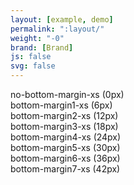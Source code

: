 ```yaml
---
layout: [example, demo]
permalink: ":layout/"
weight: "-0"
brand: [Brand]
js: false
svg: false
---
```


<div class="margin-classes">
	<div class="no-bottom-margin-xs text-center">no-bottom-margin-xs (0px)</div>
</div>
<div class="margin-classes">
	<div class="bottom-margin1-xs text-center">bottom-margin1-xs (6px)</div>
</div>
<div class="margin-classes">
	<div class="bottom-margin2-xs text-center">bottom-margin2-xs (12px)</div>
</div>
<div class="margin-classes">
	<div class="bottom-margin3-xs text-center">bottom-margin3-xs (18px)</div>
</div>
<div class="margin-classes">
	<div class="bottom-margin4-xs text-center">bottom-margin4-xs (24px)</div>
</div>
<div class="margin-classes">
	<div class="bottom-margin5-xs text-center">bottom-margin5-xs (30px)</div>
</div>
<div class="margin-classes">
	<div class="bottom-margin6-xs text-center">bottom-margin6-xs (36px)</div>
</div>
<div class="margin-classes">
	<div class="bottom-margin7-xs text-center">bottom-margin7-xs (42px)</div>
</div>